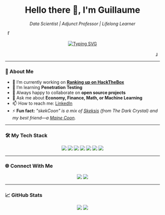 <!-- Guillaume Gilles's GitHub Profile -->

<h1 align="center">Hello there 👋, I'm Guillaume</h1>
<p align="center">
  <em>Data Scientist | Adjunct Professor | Lifelong Learner</em>
</p>

<p align="left">
  <strong>
    <samp>
      「
    </samp>
  </strong>
</p>

<p align="center">
  <a href="https://git.io/typing-svg">
    <img src="https://readme-typing-svg.herokuapp.com?font=Fira+Code&pause=1000&color=1AF74E&width=700&height=100&lines=Breaking%2C+fixing%2C+and+securing%E2%80%94one+keystroke+at+a+time." alt="Typing SVG" />
  </a>
</p>

<p align="right">
  <strong>
    <samp>
      」
    </samp>
  </strong>
</p>  

---

### 🚀 About Me

- 🔭 I’m currently working on **[Ranking up on HackTheBox](https://app.hackthebox.com/profile/2425807)**
- 🌱 I’m learning **Penetration Testing**
- 👯 Always happy to collaborate on **open source projects**
- 💬 Ask me about **Economy, Finance, Math, or Machine Learning**
- 📫 How to reach me: [LinkedIn](https://www.linkedin.com/in/skekcoon)
- ⚡ **Fun fact:** *"skekCoon" is a mix of [Skeksis](https://en.wikipedia.org/wiki/Skeksis) (from The Dark Crystal) and my best friend—a [Maine Coon](https://fr.wikipedia.org/wiki/Maine_coon).*

---

### 🛠️ My Tech Stack

<p align="center">
  <img src="https://img.shields.io/badge/Bash-4EAA25?logo=gnubash&logoColor=fff" />
  <img src="https://img.shields.io/badge/Neovim-57A143?logo=neovim&logoColor=fff" />
  <img src="https://img.shields.io/badge/Kali%20Linux-557C94?logo=kalilinux&logoColor=fff" />
  <img src="https://img.shields.io/badge/Markdown-%23000000.svg?logo=markdown&logoColor=white" />
  <img src="https://img.shields.io/badge/Python-3776AB?logo=python&logoColor=fff" />
  <img src="https://img.shields.io/badge/R-%23276DC3.svg?logo=r&logoColor=white" />
  <img src="https://img.shields.io/badge/Git-F05032?logo=git&logoColor=fff" />
</p>

---

### 🌐 Connect With Me

<p align="center">
  <a href="https://linkedin.com/in/skekcoon"><img src="https://custom-icon-badges.demolab.com/badge/LinkedIn-0A66C2?logo=linkedin-white&logoColor=fff"></a>
  <a href="https://skekcoon.github.io/"><img src="https://img.shields.io/badge/GitHub%20Pages-121013?logo=github&logoColor=white"></a>
</p>

---

### 📈 GitHub Stats

<p align="center">
  <img src="https://github-readme-stats.vercel.app/api?username=skekcoon&show_icons=true&count_private=true&theme=radical&hide_border=true" />
  <img src="https://github-readme-stats.vercel.app/api/top-langs/?username=skekcoon&layout=compact&theme=radical&hide_border=true" />
</p>
